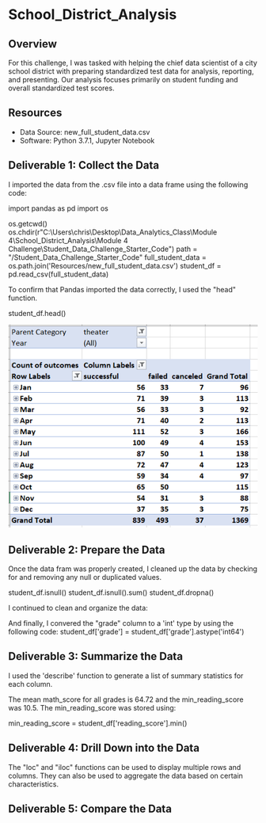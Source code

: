 # School_District_Analysis

## Overview
For this challenge, I was tasked with helping the chief data scientist of a city school district with preparing standardized test data for analysis, reporting, and presenting. Our analysis focuses primarily on student funding and overall standardized test scores. 

## Resources
 * Data Source: new_full_student_data.csv
 * Software: Python 3.7.1, Jupyter Notebook 

## Deliverable 1: Collect the Data
I imported the data from the .csv file into a data frame using the following code:

import pandas as pd
import os

os.getcwd()
os.chdir(r"C:\Users\chris\Desktop\Data_Analytics_Class\Module 4\School_District_Analysis\Module 4 Challenge\Student_Data_Challenge_Starter_Code")
path = "/Student_Data_Challenge_Starter_Code"
full_student_data = os.path.join('Resources/new_full_student_data.csv')
student_df = pd.read_csv(full_student_data)

To confirm that Pandas imported the data correctly, I used the "head" function. 

student_df.head()

![Student Data](https://github.com/CSoldo1/kickstarter-analysis/blob/main/Pivot_Table_Screenshot.PNG)

## Deliverable 2: Prepare the Data
Once the data fram was properly created, I cleaned up the data by checking for and removing any null or duplicated values. 

student_df.isnull()
student_df.isnull().sum()
student_df.dropna()

I continued to clean and organize the data:


And finally, I convered the "grade" column to a 'int' type by using the following code:
student_df['grade'] = student_df['grade'].astype('int64')

## Deliverable 3: Summarize the Data
I used the 'describe' function to generate a list of summary statistics for each column.

The mean math_score for all grades is 64.72 and the min_reading_score was 10.5. The min_reading_score was stored using:

min_reading_score = student_df['reading_score'].min()

## Deliverable 4: Drill Down into the Data
The "loc" and "iloc" functions can be used to display multiple rows and columns. They can also be used to aggregate the data based on certain characteristics. 

## Deliverable 5: Compare the Data








